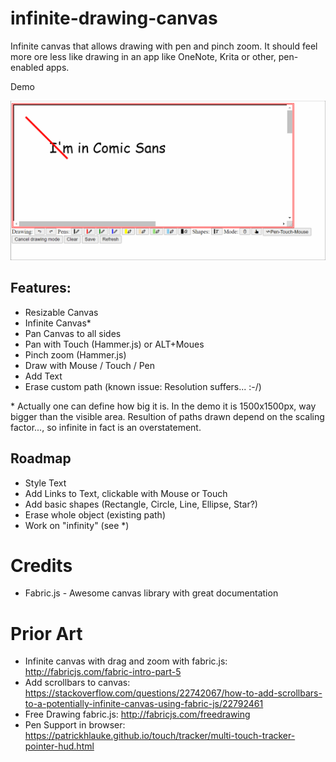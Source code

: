 # infinite-drawing-canvas
Infinite canvas that allows drawing with pen and pinch zoom. It should feel more ore less like drawing in an app like OneNote, Krita or other, pen-enabled apps.

Demo

![demo](doc/idc-demo.gif)

## Features:

* Resizable Canvas
* Infinite Canvas*
* Pan Canvas to all sides
* Pan with Touch (Hammer.js) or ALT+Moues
* Pinch zoom (Hammer.js)
* Draw with Mouse / Touch / Pen
* Add Text
* Erase custom path (known issue: Resolution suffers... :-/)

\* Actually one can define how big it is. In the demo it is 1500x1500px, way bigger than the visible area. Resultion of paths drawn depend on the scaling factor..., so infinite in fact is an overstatement.

## Roadmap

* Style Text
* Add Links to Text, clickable with Mouse or Touch
* Add basic shapes (Rectangle, Circle, Line, Ellipse, Star?)
* Erase whole object (existing path)
* Work on "infinity" (see \*)

# Credits

* Fabric.js - Awesome canvas library with great documentation

# Prior Art

* Infinite canvas with drag and zoom with fabric.js: http://fabricjs.com/fabric-intro-part-5
* Add scrollbars to canvas: https://stackoverflow.com/questions/22742067/how-to-add-scrollbars-to-a-potentially-infinite-canvas-using-fabric-js/22792461
* Free Drawing fabric.js: http://fabricjs.com/freedrawing
* Pen Support in browser: https://patrickhlauke.github.io/touch/tracker/multi-touch-tracker-pointer-hud.html
